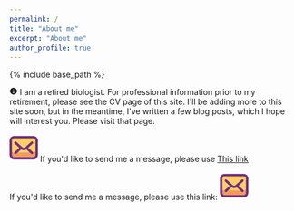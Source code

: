 ```yaml
---
permalink: /
title: "About me"
excerpt: "About me"
author_profile: true
---
```


{% include base_path %}
<p>
<svg xmlns="http://www.w3.org/2000/svg" width="1em" height="1em" preserveAspectRatio="xMidYMid meet" viewBox="0 0 32 32"><path fill="none" d="M16 8a1.5 1.5 0 1 1-1.5 1.5A1.5 1.5 0 0 1 16 8Zm4 13.875h-2.875v-8H13v2.25h1.875v5.75H12v2.25h8Z"/><path fill="currentColor" d="M16 2a14 14 0 1 0 14 14A14 14 0 0 0 16 2Zm0 6a1.5 1.5 0 1 1-1.5 1.5A1.5 1.5 0 0 1 16 8Zm4 16.125h-8v-2.25h2.875v-5.75H13v-2.25h4.125v8H20Z"/></svg>
I am a retired biologist. For professional information prior to my retirement, please see the CV page of this site. I'll be adding more to this site soon, but in the meantime, I've written a few blog posts, which I hope will interest you. Please visit that page.</p>
<p>
<img src="/images/email.png" alt="email icon" width="50"> If you'd like to send me a message, please use <a href="https://formsubmit.co/el/yagexe" target="_blank">This link</a>
</p>

<p>
If you'd like to send me a message, please use this link: <a href="https://formsubmit.co/el/yagexe" target="_blank"><img alt="email" src="/images/email.png" width="50">
</p>
